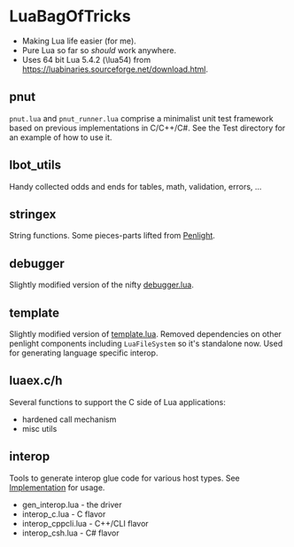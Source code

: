 # LuaBagOfTricks
- Making Lua life easier (for me).
- Pure Lua so far so *should* work anywhere.
- Uses 64 bit Lua 5.4.2 (\lua54) from https://luabinaries.sourceforge.net/download.html.

## pnut
`pnut.lua` and `pnut_runner.lua` comprise a minimalist unit test framework based on previous implementations in C/C++/C#.
See the Test directory for an example of how to use it.

## lbot_utils
Handy collected odds and ends for tables, math, validation, errors, ...

## stringex
String functions. Some pieces-parts lifted from  [Penlight](https://github.com/lunarmodules/Penlight).

## debugger
Slightly modified version of the nifty [debugger.lua](https://github.com/slembcke/debugger.lua).

## template
Slightly modified version of [template.lua](https://github.com/lunarmodules/Penlight).
Removed dependencies on other penlight components including `LuaFileSystem` so it's standalone now.
Used for generating language specific interop.

## luaex.c/h
Several functions to support the C side of Lua applications:
- hardened call mechanism
- misc utils

## interop
Tools to generate interop glue code for various host types.
See [Implementation](https://github.com/cepthomas/LbotImpl.git) for usage.
- gen_interop.lua - the driver
- interop_c.lua - C flavor
- interop_cppcli.lua - C++/CLI flavor
- interop_csh.lua - C# flavor


